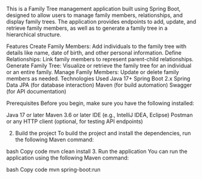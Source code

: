 This is a Family Tree management application built using Spring Boot, designed to allow users to manage family members, relationships, and display family trees. The application provides endpoints to add, update, and retrieve family members, as well as to generate a family tree in a hierarchical structure.

Features
Create Family Members: Add individuals to the family tree with details like name, date of birth, and other personal information.
Define Relationships: Link family members to represent parent-child relationships.
Generate Family Tree: Visualize or retrieve the family tree for an individual or an entire family.
Manage Family Members: Update or delete family members as needed.
Technologies Used
Java 17+
Spring Boot 2.x
Spring Data JPA (for database interaction)
Maven (for build automation)
Swagger (for API documentation)

Prerequisites
Before you begin, make sure you have the following installed:

Java 17 or later
Maven 3.6 or later
IDE (e.g., IntelliJ IDEA, Eclipse)
Postman or any HTTP client (optional, for testing API endpoints)

2. Build the project
To build the project and install the dependencies, run the following Maven command:

bash
Copy code
mvn clean install
3. Run the application
You can run the application using the following Maven command:

bash
Copy code
mvn spring-boot:run
